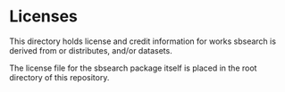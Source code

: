 Licenses
========

This directory holds license and credit information for works sbsearch is derived from or distributes, and/or datasets.

The license file for the sbsearch package itself is placed in the root directory of this repository.
